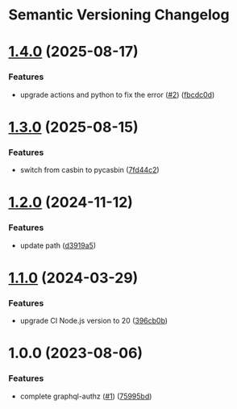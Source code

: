 # Semantic Versioning Changelog

# [1.4.0](https://github.com/officialpycasbin/graphql-authz/compare/v1.3.0...v1.4.0) (2025-08-17)


### Features

* upgrade actions and python to fix the error ([#2](https://github.com/officialpycasbin/graphql-authz/issues/2)) ([fbcdc0d](https://github.com/officialpycasbin/graphql-authz/commit/fbcdc0d2bc7d9bf5fc37358e2b10ed096cf549de))

# [1.3.0](https://github.com/officialpycasbin/graphql-authz/compare/v1.2.0...v1.3.0) (2025-08-15)


### Features

* switch from casbin to pycasbin ([7fd44c2](https://github.com/officialpycasbin/graphql-authz/commit/7fd44c25ff0b705ca7c69b2a14163e9c4e5be284))

# [1.2.0](https://github.com/officialpycasbin/graphql-authz/compare/v1.1.0...v1.2.0) (2024-11-12)


### Features

* update path ([d3919a5](https://github.com/officialpycasbin/graphql-authz/commit/d3919a5ae6a1ae6322d7455da1591896cd4348e5))

# [1.1.0](https://github.com/officialpycasbin/graphql-authz/compare/v1.0.0...v1.1.0) (2024-03-29)


### Features

* upgrade CI Node.js version to 20 ([396cb0b](https://github.com/officialpycasbin/graphql-authz/commit/396cb0b091035b4d620374b545fe405713b2ef05))

# 1.0.0 (2023-08-06)


### Features

* complete graphql-authz ([#1](https://github.com/officialpycasbin/graphql-authz/issues/1)) ([75995bd](https://github.com/officialpycasbin/graphql-authz/commit/75995bdca2e630ba1debbc2f9873092eb82647da))
